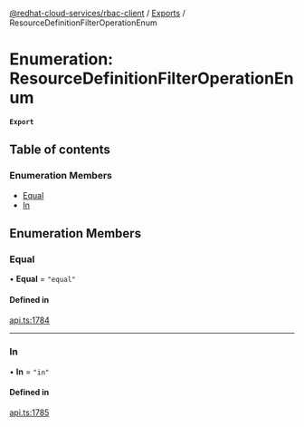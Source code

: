 [@redhat-cloud-services/rbac-client](../README.md) / [Exports](../modules.md) / ResourceDefinitionFilterOperationEnum

# Enumeration: ResourceDefinitionFilterOperationEnum

**`Export`**

## Table of contents

### Enumeration Members

- [Equal](ResourceDefinitionFilterOperationEnum.md#equal)
- [In](ResourceDefinitionFilterOperationEnum.md#in)

## Enumeration Members

### Equal

• **Equal** = ``"equal"``

#### Defined in

[api.ts:1784](https://github.com/RedHatInsights/javascript-clients/blob/master/packages/rbac/api.ts#L1784)

___

### In

• **In** = ``"in"``

#### Defined in

[api.ts:1785](https://github.com/RedHatInsights/javascript-clients/blob/master/packages/rbac/api.ts#L1785)
